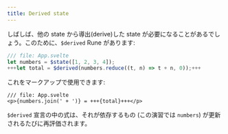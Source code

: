```yaml
---
title: Derived state
---
```


しばしば、他の state から導出(derive)した state が必要になることがあるでしょう。このために、`$derived` Rune があります:

```js
/// file: App.svelte
let numbers = $state([1, 2, 3, 4]);
+++let total = $derived(numbers.reduce((t, n) => t + n, 0));+++
```

これをマークアップで使用できます:

```svelte
/// file: App.svelte
<p>{numbers.join(' + ')} = +++{total}+++</p>
```

`$derived` 宣言の中の式は、それが依存するもの (この演習では `numbers`) が更新されるたびに再評価されます。
